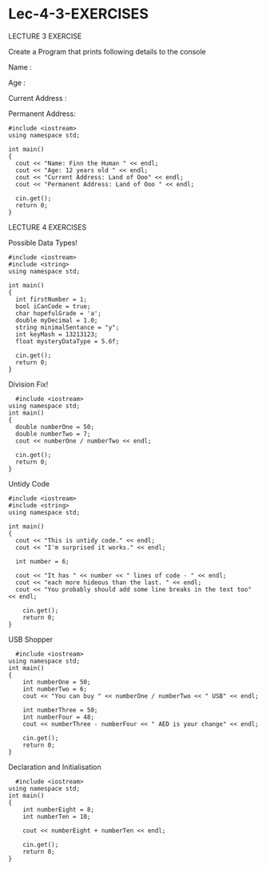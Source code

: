 # Lec-4-3-EXERCISES

LECTURE 3 EXERCISE

Create a Program that prints following details to the console 

Name :

Age :

Current Address :  

Permanent Address:

    #include <iostream>  
    using namespace std;

    int main() 
    { 
      cout << "Name: Finn the Human " << endl; 
      cout << "Age: 12 years old " << endl;
      cout << "Current Address: Land of Ooo" << endl;
      cout << "Permanent Address: Land of Ooo " << endl;

      cin.get();
      return 0; 
    }

LECTURE 4 EXERCISES
  
  Possible Data Types!
  
    #include <iostream>  
    #include <string>
    using namespace std;

    int main() 
    {
      int firstNumber = 1;  
      bool iCanCode = true;  
      char hopefulGrade = 'a';  
      double myDecimal = 1.0;  
      string minimalSentance = "y";  
      int keyMash = 13213123;
      float mysteryDataType = 5.6f; 

      cin.get();  
      return 0;
    }

  Division Fix!
  
      #include <iostream> 
    using namespace std;
    int main()
    {
      double numberOne = 50;
      double numberTwo = 7;
      cout << numberOne / numberTwo << endl;

      cin.get(); 
      return 0;
    }
  
  Untidy Code
  
    #include <iostream> 
    #include <string> 
    using namespace std;

    int main() 
    {
      cout << "This is untidy code." << endl;
      cout << "I'm surprised it works." << endl;

      int number = 6;

      cout << "It has " << number << " lines of code - " << endl;
      cout << "each more hideous than the last. " << endl;
      cout << "You probably should add some line breaks in the text too" << endl;

        cin.get(); 
        return 0;
    }
  
  USB Shopper 
  
      #include <iostream>
    using namespace std;
    int main()
    {
        int numberOne = 50;
        int numberTwo = 6;
        cout << "You can buy " << numberOne / numberTwo << " USB" << endl;

        int numberThree = 50;
        int numberFour = 48;
        cout << numberThree - numberFour << " AED is your change" << endl;

        cin.get(); 
        return 0;
    }
    
    
  Declaration and Initialisation
  
      #include <iostream>
    using namespace std;
    int main()
    {
        int numberEight = 8;
        int numberTen = 10;

        cout << numberEight + numberTen << endl;

        cin.get(); 
        return 0;
    }
